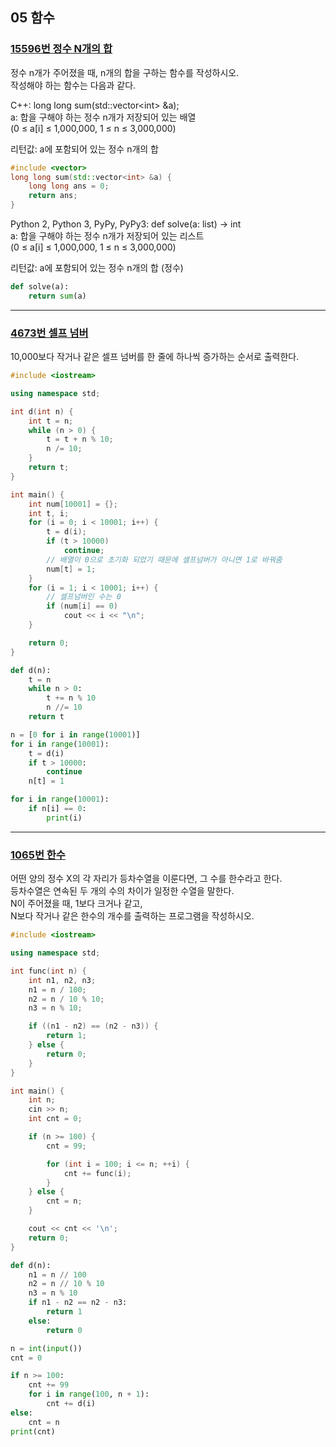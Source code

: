 ## 05 함수

### [15596번 정수 N개의 합](https://boj.kr/15596)

정수 n개가 주어졌을 때, n개의 합을 구하는 함수를 작성하시오.  
작성해야 하는 함수는 다음과 같다.

C++: long long sum(std::vector\<int\> &a);  
a: 합을 구해야 하는 정수 n개가 저장되어 있는 배열  
(0 ≤ a\[i\] ≤ 1,000,000, 1 ≤ n ≤ 3,000,000)

리턴값: a에 포함되어 있는 정수 n개의 합

```cpp
#include <vector>
long long sum(std::vector<int> &a) {
	long long ans = 0;
	return ans;
}
```

Python 2, Python 3, PyPy, PyPy3: def solve(a: list) -> int  
a: 합을 구해야 하는 정수 n개가 저장되어 있는 리스트  
(0 ≤ a[i] ≤ 1,000,000, 1 ≤ n ≤ 3,000,000)

리턴값: a에 포함되어 있는 정수 n개의 합 (정수)

```python
def solve(a):
    return sum(a)
```

---

### [4673번 셀프 넘버](https://boj.kr/4673)

10,000보다 작거나 같은 셀프 넘버를 한 줄에 하나씩 증가하는 순서로 출력한다.

```cpp
#include <iostream>

using namespace std;

int d(int n) {
    int t = n;
    while (n > 0) {
        t = t + n % 10;
        n /= 10;
    }
    return t;
}

int main() {
    int num[10001] = {};
    int t, i;
    for (i = 0; i < 10001; i++) {
        t = d(i);
        if (t > 10000)
            continue;
        // 배열이 0으로 초기화 되었기 때문에 셀프넘버가 아니면 1로 바꿔줌
        num[t] = 1;
    }
    for (i = 1; i < 10001; i++) {
        // 셀프넘버인 수는 0
        if (num[i] == 0)
            cout << i << "\n";
    }

    return 0;
}
```

```python
def d(n):
    t = n
    while n > 0:
        t += n % 10
        n //= 10
    return t

n = [0 for i in range(10001)]
for i in range(10001):
    t = d(i)
    if t > 10000:
        continue
    n[t] = 1

for i in range(10001):
    if n[i] == 0:
        print(i)
```

---

### [1065번 한수](https://boj.kr/1065)

어떤 양의 정수 X의 각 자리가 등차수열을 이룬다면, 그 수를 한수라고 한다.  
등차수열은 연속된 두 개의 수의 차이가 일정한 수열을 말한다.  
N이 주어졌을 때, 1보다 크거나 같고,  
N보다 작거나 같은 한수의 개수를 출력하는 프로그램을 작성하시오.

```cpp
#include <iostream>

using namespace std;

int func(int n) {
    int n1, n2, n3;
    n1 = n / 100;
    n2 = n / 10 % 10;
    n3 = n % 10;

    if ((n1 - n2) == (n2 - n3)) {
        return 1;
    } else {
        return 0;
    }
}

int main() {
    int n;
    cin >> n;
    int cnt = 0;

    if (n >= 100) {
        cnt = 99;

        for (int i = 100; i <= n; ++i) {
            cnt += func(i);
        }
    } else {
        cnt = n;
    }

    cout << cnt << '\n';
    return 0;
}
```

```python
def d(n):
    n1 = n // 100
    n2 = n // 10 % 10
    n3 = n % 10
    if n1 - n2 == n2 - n3:
        return 1
    else:
        return 0

n = int(input())
cnt = 0

if n >= 100:
    cnt += 99
    for i in range(100, n + 1):
        cnt += d(i)
else:
    cnt = n
print(cnt)

```
